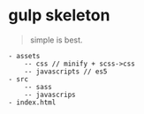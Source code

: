 # gulp skeleton

> simple is best.

```
- assets
	-- css // minify + scss->css
	-- javascripts // es5 
- src
	-- sass
	-- javascrips
- index.html
```


